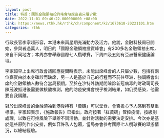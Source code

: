 ```yaml
---
layout: post
title: 特首：國際金融領袖投資峰會缺席嘉賓只屬少數
date: 2022-11-01 09:46:22.000000000 +08:00
link: https://news.rthk.hk/rthk/ch/component/k2/1673618-20221101.htm
categories: rthk
---
```


行政長官李家超形容，本港未來兩星期充滿動力及活力。他說，金融科技周已開始，參與者過萬人，明日的「國際金融領袖投資峰會」有200多名金融領袖出席，來自不同地方；本周亦會舉辦國際七人欖球賽，下周四及五則有亞洲醫療健康論壇。

李家超早上出席行政會議回應提問時表示，未能出席峰會的人只屬少數，包括有兩位嘉賓由於本身確診而缺席，另一人是基於自己的行程而不前往亞洲，強調將會出席的金融領袖人數符合當局預期。至於在沙特外訪期間確診新冠病毒的財政司司長陳茂波抵港後需要做核酸檢測，他的防疫安排會視乎檢測結果，如仍受感染，他需要自我隔離。

對於出席峰會的金融領袖到港後持有「黃碼」可以堂食，會否擔心予人感到有雙重標準。李家超表示，《施政報告》已指出，政府按著「紅黃碼」管控疫情，按級別處理，以致在可控風險下舉辦不同活動，並針對活動的需要決定安排。今次亦是基於這些原則作出安排，例如容許私人包廂，當局亦會參考國際七人欖球賽的舉辦情況，以總結經驗。
